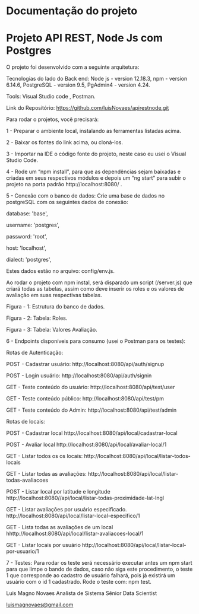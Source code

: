 # Documentação do projeto 


# Projeto API REST,  Node Js com Postgres

O projeto foi desenvolvido com a seguinte arquitetura:

Tecnologias do lado do Back end:
Node js - version 12.18.3,
npm - version 6.14.6,
PostgreSQL - version 9.5,
PgAdmin4 - version 4.24.

Tools:
Visual Studio code ,
Postman.

Link do Repositório: https://github.com/luisNovaes/apirestnode.git

Para rodar o projetos, você precisará:

1 - Preparar o ambiente local, instalando as ferramentas listadas acima. 

2 - Baixar os fontes do link acima, ou cloná-los.

3 - Importar na IDE o código fonte do projeto, neste caso eu usei o  Visual Studio Code. 

4 - Rode um “npm install”, para que as dependências sejam baixadas e criadas em  seus respectivos módulos e depois um “ng start“ para subir o projeto na porta padrão http://localhost:8080/ .

5 - Conexão com o banco de dados:
Crie uma base de dados no postgreSQL com os seguintes dados de conexão:

 database: 'base',
 
 username: 'postgres',
 
 password: 'root',
 
 host: 'localhost',
 
 dialect: 'postgres',
 
Estes dados estão no arquivo: config/env.js.


Ao rodar o projeto com npm instal, será disparado um script (/server.js) que criará todas as tabelas, assim como deve inserir os roles e os valores de avaliação em suas respectivas tabelas.


Figura - 1: Estrutura do banco de dados.


Figura - 2: Tabela: Roles.


Figura - 3: Tabela: Valores Avaliação.


6 - Endpoints disponíveis para consumo (usei o Postman para os testes):

Rotas de Autenticação:

POST - Cadastrar usuário: 
http://localhost:8080/api/auth/signup

POST - Login usuário: 
http://localhost:8080/api/auth/signin 

GET - Teste conteúdo do usuário: 
http://localhost:8080/api/test/user

GET - Teste conteúdo público: 
http://localhost:8080/api/test/pm

GET - Teste conteúdo do Admin: 
http://localhost:8080/api/test/admin

Rotas de locais:

POST - Cadastrar local
http://localhost:8080/api/local/cadastrar-local

POST - Avaliar local
http://localhost:8080/api/local/avaliar-local/1 

GET - Listar todos os os locais: 
http://localhost:8080/api/local/listar-todos-locais

GET - Listar todas as avaliações: 
http://localhost:8080/api/local/listar-todas-avaliacoes

POST - Listar local por latitude e longitude
http://localhost:8080//api/local/listar-todas-proximidade-lat-lngl 

GET - Listar avaliações por usuário especificado.
http://localhost:8080/api/local/listar-local-especifico/1

GET - Lista todas as avaliações de um local 
hhttp://localhost:8080/api/local/listar-avaliacoes-local/1


GET - Listar locais por usuário
http://localhost:8080/api/local/listar-local-por-usuario/1

7 - Testes:
Para rodar os teste será necessário executar antes um npm start para que limpe o bando de dados, caso não siga este procedimento, o teste 1 que corresponde ao cadastro de usuário falhará, pois já existirá um usuário com o id 1 cadastrado. 
Rode o teste com: npm test.



Luis Magno Novaes
Analista de Sistema Sênior 
Data Scientist

luismagnovaes@gmail.com

